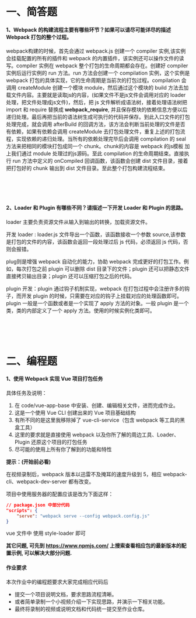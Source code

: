 # 一、简答题

#### 1、Webpack 的构建流程主要有哪些环节？如果可以请尽可能详尽的描述 Webpack 打包的整个过程。
webpack构建的时候，首先会通过 webpack.js 创建一个 compiler 实例,该实例会挂载配置的所有的插件和 webpack 的内置插件，该实例还可以操作文件的读写。compiler 实例在 webpack 整个打包的生命周期都会存在。创建好 compiler 实例后运行实例的 run 方法。run 方法会创建一个 compilation 实例，这个实例是 webpack 打包的具体实现，它的生命周期是当前次的打包过程。compilation 会调用 createModule 创建一个模块 module，然后通过这个模块的 build 方法去加载文件内容。主要就是读取js的内容，(如果文件不是js文件会调用对应的 loader 处理，把文件处理成js文件)，然后，把 js 文件解析成语法树，接着处理语法树把 import 和 require 替换成 __webpack_require__, 并且保存模块的依赖信息方便以后递归处理。最后再把当前的语法树生成可执行的代码并保存。到此入口文件的打包处理完成，就会调用 afterBuild 的回调方法，该方法会判断当前处理的文件是否有依赖，如果有依赖会调用 createModule 去打包处理文件，重复上述的打包流程，实现依赖的递归处理。当所有的依赖处理完毕后会调用 compilation 的 seal 方法来把相同的模块打包成同一个 chunk。chunk的内容是 webpack 的js模板 加上我们通过 module 处理过的js源码。至此 compilation 的生命周期结束。直接执行 run 方法中定义的 onCompiled 回调函数，该函数会创建 dist 文件目录，接着把打包好的 chunk 输出到 dist 文件目录。至此整个打包构建流程结束。
　

　

　

#### 2、Loader 和 Plugin 有哪些不同？请描述一下开发 Loader 和 Plugin 的思路。
loader 主要负责资源文件从输入到输出的转换，加载资源文件。

开发 loader : loader.js 文件导出一个函数，该函数接收一个参数 source,该参数是打包的文件的内容，该函数会返回一段处理过后 js 代码，必须返回 js 代码，否则会报错。

plug则是增强 webpack 自动化的能力，协助 webpack 完成更好的打包工作。例如，每次打包之前 plugin 可以删除 dist 目录下的文件；plugin 还可以把静态文件直接拷贝输出目录；plugin 还可以压缩打包之后的代码。

plugin 开发：plugin 通过钩子机制实现，webpack 在打包过程中会注册许多的钩子，而开发 plugin 的时候，只需要在对应的钩子上挂载对应的处理函数即可。plugin 一般是一个函数或者是一个实现了 apply 方法的对象。一般 plugin 是一个类，类的内部定义了一个 apply 方法。使用的时候实例化类即可。
　

　

　

# 二、编程题

#### 1、使用 Webpack 实现 Vue 项目打包任务

具体任务及说明：

1. 在 code/vue-app-base 中安装、创建、编辑相关文件，进而完成作业。
2. 这是一个使用 Vue CLI 创建出来的 Vue 项目基础结构
3. 有所不同的是这里我移除掉了 vue-cli-service（包含 webpack 等工具的黑盒工具）
4. 这里的要求就是直接使用 webpack 以及你所了解的周边工具、Loader、Plugin 还原这个项目的打包任务
5. 尽可能的使用上所有你了解到的功能和特性



**提示：(开始前必看)**

在视频录制后，webpack 版本以迅雷不及掩耳的速度升级到 5，相应 webpack-cli、webpack-dev-server 都有改变。

项目中使用服务器的配置应该是改为下面这样：

```json
// package.json 中部分代码
"scripts": {
	"serve": "webpack serve --config webpack.config.js"
}
```

vue 文件中 使用 style-loader 即可

**其它问题, 可先到 https://www.npmjs.com/ 上搜索查看相应包的最新版本的配置示例, 可以解决大部分问题.**



#### 作业要求

本次作业中的编程题要求大家完成相应代码后

- 提交一个项目说明文档，要求思路流程清晰。
- 或者简单录制一个小视频介绍一下实现思路，并演示一下相关功能。
- 最终将录制的视频或说明文档和代码统一提交至作业仓库。
